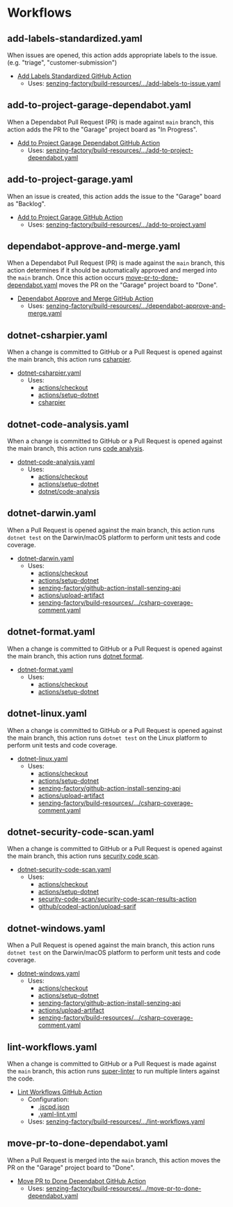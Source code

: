# Workflows

## add-labels-standardized.yaml

When issues are opened,
this action adds appropriate labels to the issue.
(e.g. "triage", "customer-submission")

- [Add Labels Standardized GitHub Action]
  - Uses: [senzing-factory/build-resources/.../add-labels-to-issue.yaml]

## add-to-project-garage-dependabot.yaml

When a Dependabot Pull Request (PR) is made against `main` branch,
this action adds the PR to the "Garage" project board as "In Progress".

- [Add to Project Garage Dependabot GitHub Action]
  - Uses: [senzing-factory/build-resources/.../add-to-project-dependabot.yaml]

## add-to-project-garage.yaml

When an issue is created,
this action adds the issue to the "Garage" board as "Backlog".

- [Add to Project Garage GitHub Action]
  - Uses: [senzing-factory/build-resources/.../add-to-project.yaml]

## dependabot-approve-and-merge.yaml

When a Dependabot Pull Request (PR) is made against the `main` branch,
this action determines if it should be automatically approved and merged into the `main` branch.
Once this action occurs [move-pr-to-done-dependabot.yaml] moves the PR on the "Garage" project board to "Done".

- [Dependabot Approve and Merge GitHub Action]
  - Uses: [senzing-factory/build-resources/.../dependabot-approve-and-merge.yaml]

## dotnet-csharpier.yaml

When a change is committed to GitHub or a Pull Request is opened against the main branch, this action runs [csharpier].

- [dotnet-csharpier.yaml]
  - Uses:
    - [actions/checkout]
    - [actions/setup-dotnet]
    - [csharpier]

## dotnet-code-analysis.yaml

When a change is committed to GitHub or a Pull Request is opened against the main branch, this action runs [code analysis].

- [dotnet-code-analysis.yaml]
  - Uses:
    - [actions/checkout]
    - [actions/setup-dotnet]
    - [dotnet/code-analysis]

## dotnet-darwin.yaml

When a Pull Request is opened against the main branch, this action runs `dotnet test` on the Darwin/macOS platform to perform unit tests and code coverage.

- [dotnet-darwin.yaml]
  - Uses:
    - [actions/checkout]
    - [actions/setup-dotnet]
    - [senzing-factory/github-action-install-senzing-api]
    - [actions/upload-artifact]
    - [senzing-factory/build-resources/.../csharp-coverage-comment.yaml]

## dotnet-format.yaml

When a change is committed to GitHub or a Pull Request is opened against the main branch, this action runs [dotnet format].

- [dotnet-format.yaml]
  - Uses:
    - [actions/checkout]
    - [actions/setup-dotnet]

## dotnet-linux.yaml

When a change is committed to GitHub or a Pull Request is opened against the main branch, this action runs `dotnet test` on the Linux platform to perform unit tests and code coverage.

- [dotnet-linux.yaml]
  - Uses:
    - [actions/checkout]
    - [actions/setup-dotnet]
    - [senzing-factory/github-action-install-senzing-api]
    - [actions/upload-artifact]
    - [senzing-factory/build-resources/.../csharp-coverage-comment.yaml]

## dotnet-security-code-scan.yaml

When a change is committed to GitHub or a Pull Request is opened against the main branch, this action runs [security code scan].

- [dotnet-security-code-scan.yaml]
  - Uses:
    - [actions/checkout]
    - [actions/setup-dotnet]
    - [security-code-scan/security-code-scan-results-action]
    - [github/codeql-action/upload-sarif]

## dotnet-windows.yaml

When a Pull Request is opened against the main branch, this action runs `dotnet test` on the Darwin/macOS platform to perform unit tests and code coverage.

- [dotnet-windows.yaml]
  - Uses:
    - [actions/checkout]
    - [actions/setup-dotnet]
    - [senzing-factory/github-action-install-senzing-api]
    - [actions/upload-artifact]
    - [senzing-factory/build-resources/.../csharp-coverage-comment.yaml]

## lint-workflows.yaml

When a change is committed to GitHub or a Pull Request is made against the `main` branch,
this action runs [super-linter] to run multiple linters against the code.

- [Lint Workflows GitHub Action]
  - Configuration:
    - [.jscpd.json]
    - [.yaml-lint.yml]
  - Uses: [senzing-factory/build-resources/.../lint-workflows.yaml]

## move-pr-to-done-dependabot.yaml

When a Pull Request is merged into the `main` branch,
this action moves the PR on the "Garage" project board to "Done".

- [Move PR to Done Dependabot GitHub Action]
  - Uses: [senzing-factory/build-resources/.../move-pr-to-done-dependabot.yaml]

[.jscpd.json]: ../linters/README.md#jscpdjson
[.yaml-lint.yml]: ../linters/README.md#yaml-lintyml
[actions/checkout]: https://github.com/actions/checkout
[actions/setup-dotnet]: https://github.com/actions/setup-dotnet
[actions/upload-artifact]: https://github.com/actions/upload-artifact
[Add Labels Standardized GitHub Action]: add-labels-standardized.yaml
[Add to Project Garage Dependabot GitHub Action]: add-to-project-garage-dependabot.yaml
[Add to Project Garage GitHub Action]: add-to-project-garage.yaml
[code analysis]: https://learn.microsoft.com/en-us/dotnet/fundamentals/code-analysis/overview?tabs=net-8
[csharpier]: https://csharpier.com/docs/ContinuousIntegration
[Dependabot Approve and Merge GitHub Action]: dependabot-approve-and-merge.yaml
[dotnet-csharpier.yaml]: dotnet-csharpier.yaml
[dotnet/code-analysis]: https://github.com/dotnet/code-analysis
[dotnet-code-analysis.yaml]: dotnet-code-analysis.yaml
[dotnet-darwin.yaml]: dotnet-darwin.yaml
[dotnet-format.yaml]: dotnet-format.yaml
[dotnet-linux.yaml]: dotnet-linux.yaml
[dotnet-security-code-scan.yaml]: dotnet-security-code-scan.yaml
[dotnet-windows.yaml]: dotnet-windows.yaml
[dotnet format]: https://learn.microsoft.com/en-us/dotnet/core/tools/dotnet-format
[github/codeql-action/upload-sarif]: https://docs.github.com/en/code-security/code-scanning/integrating-with-code-scanning/uploading-a-sarif-file-to-github
[Lint Workflows GitHub Action]: lint-workflows.yaml
[Move PR to Done Dependabot GitHub Action]: move-pr-to-done-dependabot.yaml
[move-pr-to-done-dependabot.yaml]: move-pr-to-done-dependabotyaml
[security code scan]: https://security-code-scan.github.io/
[security-code-scan/security-code-scan-results-action]: https://github.com/security-code-scan/security-code-scan
[senzing-factory/build-resources/.../add-labels-to-issue.yaml]: https://github.com/senzing-factory/build-resources/blob/main/.github/workflows/add-labels-to-issue.yaml
[senzing-factory/build-resources/.../add-to-project-dependabot.yaml]: https://github.com/senzing-factory/build-resources/blob/main/.github/workflows/add-to-project-dependabot.yaml
[senzing-factory/build-resources/.../add-to-project.yaml]: https://github.com/senzing-factory/build-resources/blob/main/.github/workflows/add-to-project.yaml
[senzing-factory/build-resources/.../csharp-coverage-comment.yaml]: https://github.com/senzing-factory/build-resources/blob/main/.github/workflows/csharp-coverage-comment.yaml
[senzing-factory/build-resources/.../dependabot-approve-and-merge.yaml]: https://github.com/senzing-factory/build-resources/blob/main/.github/workflows/dependabot-approve-and-merge.yaml
[senzing-factory/build-resources/.../lint-workflows.yaml]: https://github.com/senzing-factory/build-resources/blob/main/.github/workflows/lint-workflows.yaml
[senzing-factory/build-resources/.../move-pr-to-done-dependabot.yaml]: https://github.com/senzing-factory/build-resources/blob/main/.github/workflows/move-pr-to-done-dependabot.yaml
[senzing-factory/github-action-install-senzing-api]: https://github.com/senzing-factory/github-action-install-senzing-api
[super-linter]: https://github.com/super-linter/super-linter
